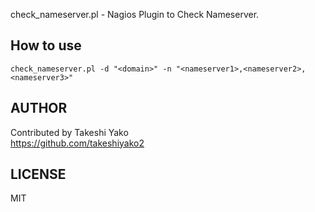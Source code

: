 
check_nameserver.pl - Nagios Plugin to Check Nameserver.  

## How to use

```
check_nameserver.pl -d "<domain>" -n "<nameserver1>,<nameserver2>,<nameserver3>"  
```

## AUTHOR

Contributed by Takeshi Yako  
https://github.com/takeshiyako2


## LICENSE

MIT

